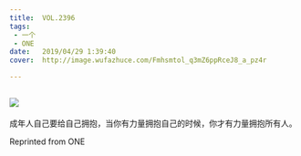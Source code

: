 ```yaml
---
title:	VOL.2396
tags:
 - 一个
 - ONE
date:	2019/04/29 1:39:40
cover:	http://image.wufazhuce.com/Fmhsmtol_q3mZ6ppRceJ8_a_pz4r

---
```

![](http://image.wufazhuce.com/Fmhsmtol_q3mZ6ppRceJ8_a_pz4r)
---

成年人自己要给自己拥抱，当你有力量拥抱自己的时候，你才有力量拥抱所有人。
 
Reprinted from ONE

